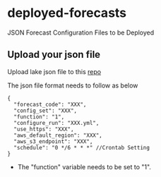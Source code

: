 # deployed-forecasts
JSON Forecast Configuration Files to be Deployed

## Upload your json file ##

Upload lake json file to this [repo](https://github.com/FLARE-forecast/deployed-forecasts)

The json file format needs to follow as below
```json=
{
  "forecast_code": "XXX",
  "config_set": "XXX",
  "function": "1",
  "configure_run": "XXX.yml",
  "use_https": "XXX",
  "aws_default_region": "XXX",
  "aws_s3_endpoint": "XXX",
  "schedule": "0 */6 * * *" //Crontab Setting
}
```
* The "function" variable needs to be set to "1".
